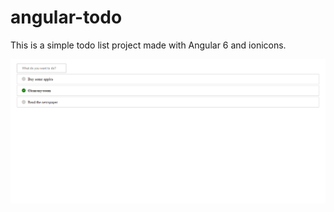 # angular-todo
This is a simple todo list project made with Angular 6 and ionicons.


![alt text](https://github.com/stefmedjo/angular-todo/blob/master/todolist.PNG)
